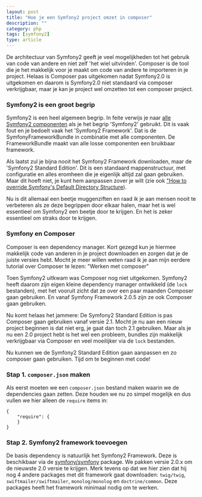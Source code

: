 ```yaml
---
layout: post
title: "Hoe je een Symfony2 project omzet in composer"
description: ""
category: php
tags: [symfony2]
type: article
---
```

De architectuur van Symfony2 geeft je veel mogelijkheden tot het gebruik van
code van andere en niet zelf 'het wiel uitvinden'. Composer is de tool die je
het makkelijk voor je maakt om code van andere te importeren in je project.
Helaas is Composer pas uitgekomen nadat Symfony2.0 is uitgekomen en daarom is
Symfony2.0 niet standaard via composer verkrijgbaar, maar je kan je project wel
omzetten tot een composer project.
<!--more-->

### Symfony2 is een groot begrip

Symfony2 is een heel algemeen begrip. In feite verwijs je naar [alle Symfony2
componenten](http://symfony.com/doc/current/components) als je het begrip
'Symfony2' gebruikt. Dit is vaak fout en je bedoelt vaak het 'Symfony2 Framework'. 
Dat is de SymfonyFrameworkBundle in combinatie met alle componenten. De
FrameworkBundle maakt van alle losse componenten een bruikbaar framework.

Als laatst zul je bijna nooit het Symfony2 Framework downloaden, maar de
'Symfony2 Standard Edition'. Dit is een standaard mappenstructuur, met
configuratie en alles eromheen die je eigenlijk altijd zal gaan gebruiken. Maar
dit hoeft niet, je kunt hem aanpassen zover je wilt (zie ook
["How to override Symfony's Default Directory Structure](http://symfony.com/doc/current/cookbook/configuration/override_dir_structure.html)).

Nu is dit allemaal een beetje muggenziften en raad ik je aan mensen nooit te
verbeteren als ze deze begrippen door elkaar halen, maar het is wel essentieel
om Symfony2 een beetje door te krijgen. En het is zeker essentieel om straks
door te krijgen.

### Symfony en Composer

Composer is een dependency manager. Kort gezegd kun je hiermee makkelijk code
van anderen in je project downloaden en zorgen dat je de juiste versies hebt.
Mocht je meer willen weten raad ik je aan mijn eerdere tutorial over Composer te
lezen: "Werken met composer"

Toen Symfony2 uitkwam was Composer nog niet uitgekomen. Symfony2 heeft daarom
zijn eigen kleine dependency manager ontwikkeld (de `lock` bestanden), met 
het vooruit zicht dat ze over een paar maanden Composer gaan gebruiken. En vanaf
Symfony Framework 2.0.5 zijn ze ook Composer gaan gebruiken.

Nu komt helaas het jammere: De Symfony2 Standard Edition is pas Composer gaan
gebruiken vanaf versie 2.1. Mocht je nu aan een nieuw project beginnen is dat
niet erg, je gaat dan toch 2.1 gebruiken. Maar als je nu een 2.0 project hebt is
het wel een probleem, bundles zijn makkelijk verkrijgbaar via Composer en veel
moeilijker via de `lock` bestanden.

Nu kunnen we de Symfony2 Standard Edition gaan aanpassen en zo composer gaan
gebruiken. Tijd om te beginnen met code!

### Stap 1. `composer.json` maken

Als eerst moeten we een `composer.json` bestand maken waarin we de
dependencies gaan zetten. Deze houden we nu zo simpel mogelijk en dus vullen we
hier alleen de `require` items in:

    {
        "require": {
        }
    }

### Stap 2. Symfony2 framework toevoegen

De basis dependency is natuurlijk het Symfony2 Framework. Deze is beschikbaar
via de [symfony/symfony](https://packagist.org/packages/symfony/symfony)
package. We pakken versie 2.0.x om de nieuwste 2.0 versie te krijgen. Merk
tevens op dat we hier zien dat hij nog 4 andere packages met dit framework gaat
downloaden: `twig/twig`, `swiftmailer/swiftmailer`, `monolog/monolog` en
`doctrine/common`. Deze packages heeft het framework minimaal nodig om te
werken.
